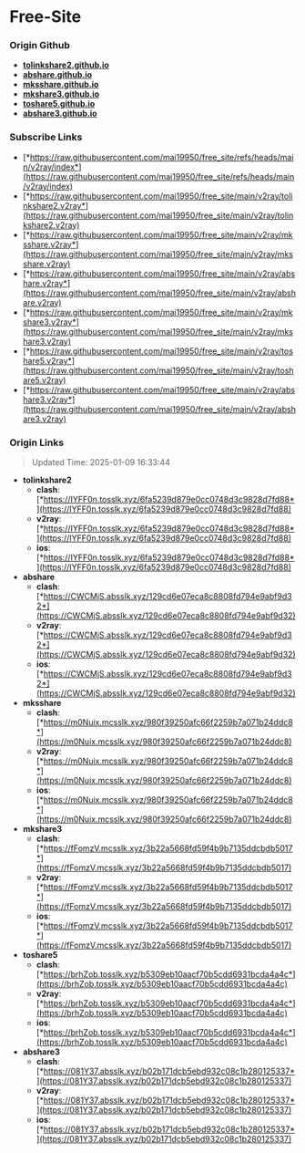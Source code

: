 # Free-Site

### Origin Github

- [**tolinkshare2.github.io**](https://github.com/tolinkshare2/tolinkshare2.github.io)
- [**abshare.github.io**](https://github.com/abshare/abshare.github.io)
- [**mksshare.github.io**](https://github.com/mksshare/mksshare.github.io)
- [**mkshare3.github.io**](https://github.com/mkshare3/mkshare3.github.io)
- [**toshare5.github.io**](https://github.com/toshare5/toshare5.github.io)
- [**abshare3.github.io**](https://github.com/abshare3/abshare3.github.io)

### Subscribe Links

- [*https://raw.githubusercontent.com/mai19950/free_site/refs/heads/main/v2ray/index*](https://raw.githubusercontent.com/mai19950/free_site/refs/heads/main/v2ray/index)
- [*https://raw.githubusercontent.com/mai19950/free_site/main/v2ray/tolinkshare2.v2ray*](https://raw.githubusercontent.com/mai19950/free_site/main/v2ray/tolinkshare2.v2ray)
- [*https://raw.githubusercontent.com/mai19950/free_site/main/v2ray/mksshare.v2ray*](https://raw.githubusercontent.com/mai19950/free_site/main/v2ray/mksshare.v2ray)
- [*https://raw.githubusercontent.com/mai19950/free_site/main/v2ray/abshare.v2ray*](https://raw.githubusercontent.com/mai19950/free_site/main/v2ray/abshare.v2ray)
- [*https://raw.githubusercontent.com/mai19950/free_site/main/v2ray/mkshare3.v2ray*](https://raw.githubusercontent.com/mai19950/free_site/main/v2ray/mkshare3.v2ray)
- [*https://raw.githubusercontent.com/mai19950/free_site/main/v2ray/toshare5.v2ray*](https://raw.githubusercontent.com/mai19950/free_site/main/v2ray/toshare5.v2ray)
- [*https://raw.githubusercontent.com/mai19950/free_site/main/v2ray/abshare3.v2ray*](https://raw.githubusercontent.com/mai19950/free_site/main/v2ray/abshare3.v2ray)

### Origin Links

> Updated Time: 2025-01-09 16:33:44

- **tolinkshare2**
  - **clash**: [*https://IYFF0n.tosslk.xyz/6fa5239d879e0cc0748d3c9828d7fd88*](https://IYFF0n.tosslk.xyz/6fa5239d879e0cc0748d3c9828d7fd88)
  - **v2ray**: [*https://IYFF0n.tosslk.xyz/6fa5239d879e0cc0748d3c9828d7fd88*](https://IYFF0n.tosslk.xyz/6fa5239d879e0cc0748d3c9828d7fd88)
  - **ios**: [*https://IYFF0n.tosslk.xyz/6fa5239d879e0cc0748d3c9828d7fd88*](https://IYFF0n.tosslk.xyz/6fa5239d879e0cc0748d3c9828d7fd88)
- **abshare**
  - **clash**: [*https://CWCMjS.absslk.xyz/129cd6e07eca8c8808fd794e9abf9d32*](https://CWCMjS.absslk.xyz/129cd6e07eca8c8808fd794e9abf9d32)
  - **v2ray**: [*https://CWCMjS.absslk.xyz/129cd6e07eca8c8808fd794e9abf9d32*](https://CWCMjS.absslk.xyz/129cd6e07eca8c8808fd794e9abf9d32)
  - **ios**: [*https://CWCMjS.absslk.xyz/129cd6e07eca8c8808fd794e9abf9d32*](https://CWCMjS.absslk.xyz/129cd6e07eca8c8808fd794e9abf9d32)
- **mksshare**
  - **clash**: [*https://m0Nuix.mcsslk.xyz/980f39250afc66f2259b7a071b24ddc8*](https://m0Nuix.mcsslk.xyz/980f39250afc66f2259b7a071b24ddc8)
  - **v2ray**: [*https://m0Nuix.mcsslk.xyz/980f39250afc66f2259b7a071b24ddc8*](https://m0Nuix.mcsslk.xyz/980f39250afc66f2259b7a071b24ddc8)
  - **ios**: [*https://m0Nuix.mcsslk.xyz/980f39250afc66f2259b7a071b24ddc8*](https://m0Nuix.mcsslk.xyz/980f39250afc66f2259b7a071b24ddc8)
- **mkshare3**
  - **clash**: [*https://fFomzV.mcsslk.xyz/3b22a5668fd59f4b9b7135ddcbdb5017*](https://fFomzV.mcsslk.xyz/3b22a5668fd59f4b9b7135ddcbdb5017)
  - **v2ray**: [*https://fFomzV.mcsslk.xyz/3b22a5668fd59f4b9b7135ddcbdb5017*](https://fFomzV.mcsslk.xyz/3b22a5668fd59f4b9b7135ddcbdb5017)
  - **ios**: [*https://fFomzV.mcsslk.xyz/3b22a5668fd59f4b9b7135ddcbdb5017*](https://fFomzV.mcsslk.xyz/3b22a5668fd59f4b9b7135ddcbdb5017)
- **toshare5**
  - **clash**: [*https://brhZob.tosslk.xyz/b5309eb10aacf70b5cdd6931bcda4a4c*](https://brhZob.tosslk.xyz/b5309eb10aacf70b5cdd6931bcda4a4c)
  - **v2ray**: [*https://brhZob.tosslk.xyz/b5309eb10aacf70b5cdd6931bcda4a4c*](https://brhZob.tosslk.xyz/b5309eb10aacf70b5cdd6931bcda4a4c)
  - **ios**: [*https://brhZob.tosslk.xyz/b5309eb10aacf70b5cdd6931bcda4a4c*](https://brhZob.tosslk.xyz/b5309eb10aacf70b5cdd6931bcda4a4c)
- **abshare3**
  - **clash**: [*https://081Y37.absslk.xyz/b02b171dcb5ebd932c08c1b280125337*](https://081Y37.absslk.xyz/b02b171dcb5ebd932c08c1b280125337)
  - **v2ray**: [*https://081Y37.absslk.xyz/b02b171dcb5ebd932c08c1b280125337*](https://081Y37.absslk.xyz/b02b171dcb5ebd932c08c1b280125337)
  - **ios**: [*https://081Y37.absslk.xyz/b02b171dcb5ebd932c08c1b280125337*](https://081Y37.absslk.xyz/b02b171dcb5ebd932c08c1b280125337)
